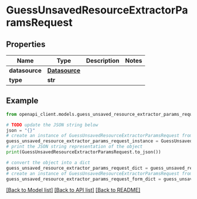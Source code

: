 # GuessUnsavedResourceExtractorParamsRequest


## Properties

Name | Type | Description | Notes
------------ | ------------- | ------------- | -------------
**datasource** | [**Datasource**](Datasource.md) |  | 
**type** | **str** |  | 

## Example

```python
from openapi_client.models.guess_unsaved_resource_extractor_params_request import GuessUnsavedResourceExtractorParamsRequest

# TODO update the JSON string below
json = "{}"
# create an instance of GuessUnsavedResourceExtractorParamsRequest from a JSON string
guess_unsaved_resource_extractor_params_request_instance = GuessUnsavedResourceExtractorParamsRequest.from_json(json)
# print the JSON string representation of the object
print(GuessUnsavedResourceExtractorParamsRequest.to_json())

# convert the object into a dict
guess_unsaved_resource_extractor_params_request_dict = guess_unsaved_resource_extractor_params_request_instance.to_dict()
# create an instance of GuessUnsavedResourceExtractorParamsRequest from a dict
guess_unsaved_resource_extractor_params_request_form_dict = guess_unsaved_resource_extractor_params_request.from_dict(guess_unsaved_resource_extractor_params_request_dict)
```
[[Back to Model list]](../README.md#documentation-for-models) [[Back to API list]](../README.md#documentation-for-api-endpoints) [[Back to README]](../README.md)


